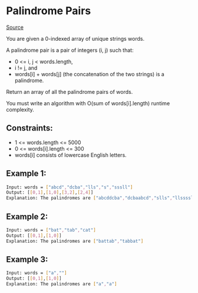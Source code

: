 # Palindrome Pairs
[Source](https://leetcode.com/problems/palindrome-pairs/)

You are given a 0-indexed array of unique strings words.

A palindrome pair is a pair of integers (i, j) such that:

 - 0 <= i, j < words.length,
 - i != j, and
 - words[i] + words[j] (the concatenation of the two strings) is a palindrome.

Return an array of all the palindrome pairs of words.

You must write an algorithm with O(sum of words[i].length) runtime complexity.

## Constraints:

 - 1 <= words.length <= 5000
 - 0 <= words[i].length <= 300
 - words[i] consists of lowercase English letters.

## Example 1:
```sh
Input: words = ["abcd","dcba","lls","s","sssll"]
Output: [[0,1],[1,0],[3,2],[2,4]]
Explanation: The palindromes are ["abcddcba","dcbaabcd","slls","llssssll"]
```

## Example 2:
```sh
Input: words = ["bat","tab","cat"]
Output: [[0,1],[1,0]]
Explanation: The palindromes are ["battab","tabbat"]
```

## Example 3:
```sh
Input: words = ["a",""]
Output: [[0,1],[1,0]]
Explanation: The palindromes are ["a","a"]
```
